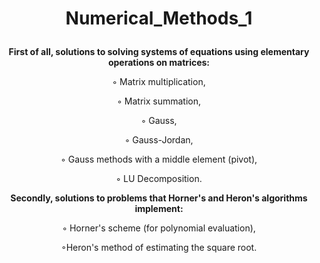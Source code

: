 # <p align="center"> Numerical_Methods_1 </p>


<p align="center"><b>
First of all, solutions to solving systems of equations using elementary operations on matrices: </p> </b>
<p align="center">◦ Matrix multiplication,  </p>
<p align="center">◦ Matrix summation,  </p>
<p align="center">◦ Gauss,  </p>
<p align="center">◦ Gauss-Jordan,  </p>
<p align="center">◦ Gauss methods with a middle element (pivot),  </p>
<p align="center">◦ LU Decomposition.  </p>
<p align="center"> 
<b>Secondly, solutions to problems that Horner's and Heron's algorithms implement: </p> </b>
<p align="center">◦ Horner's scheme (for polynomial evaluation),  </p>
<p align="center">◦Heron's method of estimating the square root. </p>
